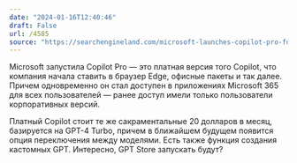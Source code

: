 ```yaml
---
date: "2024-01-16T12:40:46"
draft: False
url: /4585
source: "https://searchengineland.com/microsoft-launches-copilot-pro-for-20-per-month-per-user-436526"
---
```


Microsoft запустила Copilot Pro — это платная версия того Copilot, что компания начала ставить в браузер Edge, офисные пакеты и так далее. Причем одновременно он стал доступен в приложениях Microsoft 365 для всех пользователей — ранее доступ имели только пользователи корпоративных версий.

Платный Copilot стоит те же сакраментальные 20 долларов в месяц, базируется на GPT-4 Turbo, причем в ближайшем будущем появится опция переключения между моделями. Есть также функция создания кастомных GPT. Интересно, GPT Store запускать будут?
